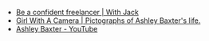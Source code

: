 - [Be a confident freelancer | With Jack](https://withjack.co.uk/)
- [Girl With A Camera | Pictographs of Ashley Baxter's life.](https://girlwithacamera.co.uk/)
- [Ashley Baxter - YouTube](https://www.youtube.com/channel/UCJdtciVNCxmhQnn2cnWK6qg)